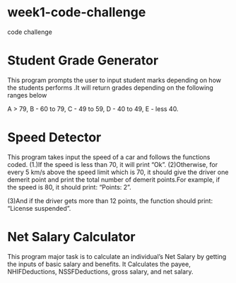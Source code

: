 # week1-code-challenge
code challenge

# Student Grade Generator 
This  program  prompts the user to input student marks depending on how the students performs 
.It will return grades depending on the following ranges below

A > 79, B - 60 to 79, C -  49 to 59, D - 40 to 49, E - less 40.

# Speed Detector
This program takes input the speed of a car and follows the functions coded. 
(1.)If the speed is less than 70, it will print “Ok”. 
(2)Otherwise, for every 5 km/s above the speed limit which is 70, it should give the driver one demerit point and print the total number of demerit points.For example, if the speed is 80, it should print: “Points: 2”.

 (3)And if the driver gets more than 12 points, the function should print: “License suspended”.

# Net Salary Calculator 
This program  major task is to calculate an individual’s Net Salary by getting the inputs of basic salary and benefits. It Calculates the payee, NHIFDeductions, NSSFDeductions, gross salary, and net salary. 


 
